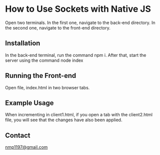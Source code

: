 # How to Use Sockets with Native JS

Open two terminals. In the first one, navigate to the back-end directory.
In the second one, navigate to the front-end directory.

## Installation

In the back-end terminal, run the command npm i. After that, start the server
using the command node index

## Running the Front-end

Open file, index.html  in two  browser tabs.

## Example Usage
When incrementing in client1.html, if you open a tab with the client2.html file,
you will see that the changes have also been applied.




## Contact

nmp1197@gmail.com
